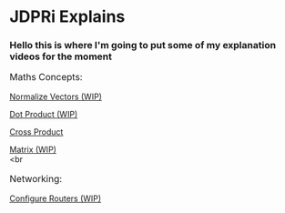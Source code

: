 # JDPRi Explains
### Hello this is where I'm going to put some of my explanation  videos for the moment

<p style="font-size:16px"> Maths Concepts:</p>

[Normalize Vectors (WIP)](VideoPages\NormalizeVectors.html)

[Dot Product (WIP)](VideoPages\DotProduct.md)

[Cross Product](VideoPages\CrossProduct.html)

[Matrix (WIP)](VideoPages\matrix.html)
<br><br

<p style="font-size:16px"> Networking:</p>

[Configure Routers (WIP)](VideoPages\ConfigRouter)

